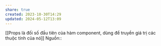 ```yaml
---
share: true
created: 2023-10-30T14:29
updated: 2024-05-12T13:09
---
```

[[Props là đối số đầu tiên của hàm component, dùng để truyền giá trị các thuộc tính của nó]]
Nguồn:: 